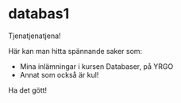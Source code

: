 # databas1

Tjenatjenatjena!

Här kan man hitta spännande saker som:
- Mina inlämningar i kursen Databaser, på YRGO
- Annat som också är kul!

Ha det gött!

